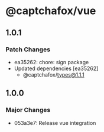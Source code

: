 # @captchafox/vue

## 1.0.1

### Patch Changes

- ea35262: chore: sign package
- Updated dependencies [ea35262]
  - @captchafox/types@1.1.1

## 1.0.0

### Major Changes

- 053a3e7: Release vue integration
